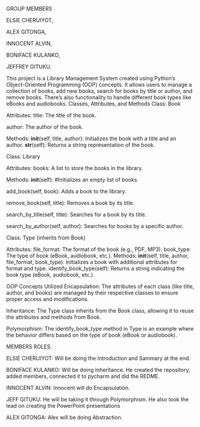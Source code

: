 GROUP MEMBERS

ELSIE CHERUIYOT,

ALEX GITONGA,

INNOCENT ALVIN,

BONIFACE KULANKO,

JEFFREY GITUKU.


This project is a Library Management System created using Python’s Object-Oriented Programming (OOP) concepts. It allows users to manage a collection of books, add new books, search for books by title or author, and remove books. There’s also functionality to handle different book types like eBooks and audiobooks.
Classes, Attributes, and Methods
Class: Book

Attributes:
title: The title of the book.

author: The author of the book.

Methods:
__init__(self, title, author): Initializes the book with a title and an author.
__str__(self): Returns a string representation of the book.

Class: Library

Attributes:
books: A list to store the books in the library.

Methods:
__init__(self): #Initializes an empty list of books.

add_book(self, book): Adds a book to the library.

remove_book(self, title): Removes a book by its title.

search_by_title(self, title): Searches for a book by its title.

search_by_author(self, author): Searches for books by a specific author.

Class: Type (inherits from Book)

Attributes:
file_format: The format of the book (e.g., PDF, MP3).
book_type: The type of book (eBook, audiobook, etc.).
Methods:
__init__(self, title, author, file_format, book_type): Initializes a book with additional attributes for format and type.
identify_book_type(self): Returns a string indicating the book type (eBook, audiobook, etc.).

OOP Concepts Utilized
Encapsulation: The attributes of each class (like title, author, and books) are managed by their respective classes to ensure proper access and modifications.

Inheritance: The Type class inherits from the Book class, allowing it to reuse the attributes and methods from Book.

Polymorphism: The identify_book_type method in Type is an example where the behavior differs based on the type of book (eBook or audiobook).

MEMBERS ROLES.

 ELSIE CHERUIYOT:  Will be doing the Introduction and Sammary at the end.
 
 BONIFACE KULANKO: Will be doing Inheritance. He created the repository, added members, connected it to pycharm and did the REDME.
 
 INNOCENT ALVIN:   Innocent will do Encapsulation.
 
 JEFF GITUKU:  He will be taking it through Polymorphism. He also took the lead on creating the PowerPoint presentations 
 
 ALEX GITONGA: Alex will be doing Abstraction. 
 
 


